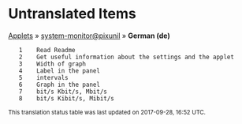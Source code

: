 # Untranslated Items
[Applets](../../../README.md) &#187; [system-monitor@pixunil](../README.md) &#187; **German (de)**

       1	Read Readme
       2	Get useful information about the settings and the applet
       3	Width of graph
       4	Label in the panel
       5	intervals
       6	Graph in the panel
       7	bit/s Kbit/s, Mbit/s
       8	bit/s Kibit/s, Mibit/s

<sup>This translation status table was last updated on 2017-09-28, 16:52 UTC.</sup>
